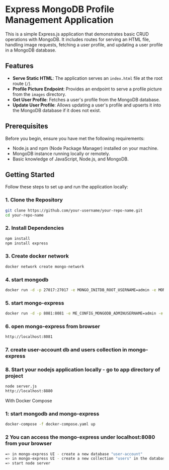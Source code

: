# Express MongoDB Profile Management Application

This is a simple Express.js application that demonstrates basic CRUD operations with MongoDB. It includes routes for serving an HTML file, handling image requests, fetching a user profile, and updating a user profile in a MongoDB database.

## Features

- **Serve Static HTML**: The application serves an `index.html` file at the root route (`/`).
- **Profile Picture Endpoint**: Provides an endpoint to serve a profile picture from the `images` directory.
- **Get User Profile**: Fetches a user's profile from the MongoDB database.
- **Update User Profile**: Allows updating a user's profile and upserts it into the MongoDB database if it does not exist.

## Prerequisites

Before you begin, ensure you have met the following requirements:

- Node.js and npm (Node Package Manager) installed on your machine.
- MongoDB instance running locally or remotely.
- Basic knowledge of JavaScript, Node.js, and MongoDB.

## Getting Started

Follow these steps to set up and run the application locally:

### 1. Clone the Repository

```bash
git clone https://github.com/your-username/your-repo-name.git
cd your-repo-name
```

### 2. Install Dependencies

```bash
npm install
npm install express
```

### 3. Create docker network

```bash
docker network create mongo-network
```

### 4. start mongodb

```bash
docker run -d -p 27017:27017 -e MONGO_INITDB_ROOT_USERNAME=admin -e MONGO_INITDB_ROOT_PASSWORD=password --name mongodb --net mongo-network mongo
```

### 5. start mongo-express

```bash
docker run -d -p 8081:8081 -e ME_CONFIG_MONGODB_ADMINUSERNAME=admin -e ME_CONFIG_MONGODB_ADMINPASSWORD=password --net mongo-network --name mongo-express -e ME_CONFIG_MONGODB_SERVER=mongodb mongo-express
```

### 6. open mongo-express from browser

```bash
http://localhost:8081
```

### 7. create user-account db and users collection in mongo-express

### 8. Start your nodejs application locally - go to app directory of project

```bash
node server.js
http://localhost:8880
```

With Docker Compose

### 1: start mongodb and mongo-express

```bash
docker-compose -f docker-compose.yaml up
```

### 2 You can access the mongo-express under localhost:8080 from your browser

```bash
=> in mongo-express UI - create a new database "user-account"
=> in mongo-express UI - create a new collection "users" in the database "user-account"
=> start node server
```
